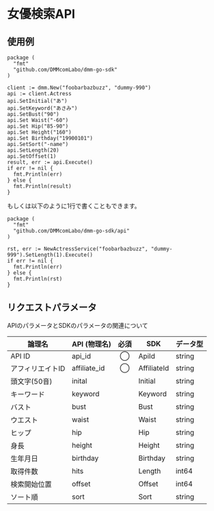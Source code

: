 # 女優検索API
## 使用例

```
package (  
  "fmt"  
  "github.com/DMMcomLabo/dmm-go-sdk"  
)  

client := dmm.New("foobarbazbuzz", "dummy-990")
api := client.Actress
api.SetInitial("あ")
api.SetKeyword("あさみ")
api.SetBust("90")
api.Set Waist("-60")
api.Set Hip("85-90")
api.Set Height("160")
api.Set Birthday("19900101")
api.SetSort("-name")
api.SetLength(20)
api.SetOffset(1)
result, err := api.Execute()
if err != nil {
  fmt.Println(err)
} else {
  fmt.Println(result)
}
```

もしくは以下のように1行で書くこともできます。

```
package (
  "fmt"
  "github.com/DMMcomLabo/dmm-go-sdk/api"
)

rst, err := NewActressService("foobarbazbuzz", "dummy-999").SetLength(1).Execute()
if err != nil {
  fmt.Println(err)
} else {
  fmt.Println(rst)
}
```

## リクエストパラメータ
APIのパラメータとSDKのパラメータの関連について

| 論理名 | API (物理名) | 必須 | SDK | データ型 |
|---|---|:---:|---|---|
| API ID | api_id | ◯ | ApiId | string |
| アフィリエイトID | affiliate_id | ◯ | AffiliateId | string |
| 頭文字(50音) | inital | | Initial | string |
| キーワード | keyword | | Keyword | string |
| バスト | bust | | Bust | string |
| ウエスト | waist | | Waist | string |
| ヒップ | hip | | Hip | string |
| 身長 | height | | Height | string |
| 生年月日 | birthday | | Birthday | string |
| 取得件数 | hits | | Length | int64 |
| 検索開始位置 | offset | | Offset | int64 |
| ソート順 | sort | | Sort | string |